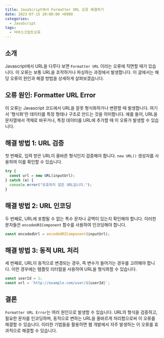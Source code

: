 ```yaml
---
title: JavaScript에서 Formatter URL 오류 해결하기
date: 2023-07-15 20:00:00 +0900
categories:
  - JavaScript
tags:
  - 자바스크립트오류
---
```


## 소개

Javascript에서 URL을 다루다 보면 `Formatter URL` 이라는 오류에 직면할 때가 있습니다. 이 오류는 보통 URL을 조작하거나 파싱하는 과정에서 발생합니다. 이 글에서는 해당 오류의 원인과 해결 방법을 상세하게 살펴보겠습니다.

## 오류 원인: Formatter URL Error

이 오류는 Javascript 코드에서 URL을 잘못 형식화하거나 변환할 때 발생합니다. 여기서 '형식화'란 데이터를 특정 형태나 구조로 만드는 것을 의미합니다. 예를 들어, URL을 문자열에서 객체로 바꾸거나, 특정 데이터를 URL에 추가할 때 이 오류가 발생할 수 있습니다.

## 해결 방법 1: URL 검증

첫 번째로, 입력 받은 URL이 올바른 형식인지 검증해야 합니다. `new URL()` 생성자를 사용하여 이를 확인할 수 있습니다.

```javascript
try {
  const url = new URL(inputUrl);
} catch (e) {
  console.error("유효하지 않은 URL입니다.");
}
```

## 해결 방법 2: URL 인코딩

두 번째로, URL에 포함될 수 없는 특수 문자나 공백이 있는지 확인해야 합니다. 이러한 문자들은 `encodeURIComponent` 함수를 사용하여 인코딩해야 합니다.

```javascript
const encodedUrl = encodeURIComponent(inputUrl);
```

## 해결 방법 3: 동적 URL 처리

세 번째로, URL이 동적으로 변경되는 경우, 즉 변수가 들어가는 경우를 고려해야 합니다. 이런 경우에는 템플릿 리터럴을 사용하여 URL을 형식화할 수 있습니다.

```javascript
const userId = 1;
const url = `http://example.com/user/${userId}`;
```

## 결론

`Formatter URL Error`는 여러 원인으로 발생할 수 있습니다. URL의 형식을 검증하고, 필요한 문자를 인코딩하며, 동적으로 변하는 URL을 올바르게 처리함으로써 이 오류를 해결할 수 있습니다. 이러한 기법들을 활용하면 웹 개발에서 자주 발생하는 이 오류를 효과적으로 해결할 수 있습니다.